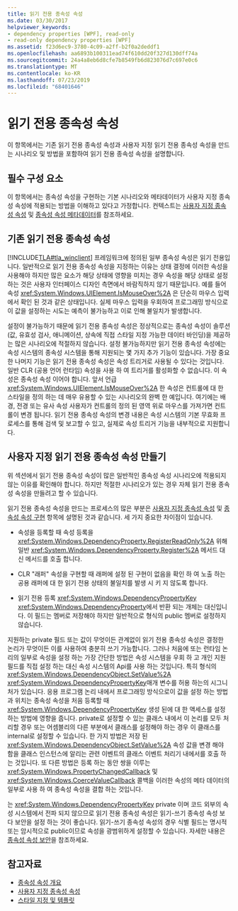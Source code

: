 ```yaml
---
title: 읽기 전용 종속성 속성
ms.date: 03/30/2017
helpviewer_keywords:
- dependency properties [WPF], read-only
- read-only dependency properties [WPF]
ms.assetid: f23d6ec9-3780-4c09-a2ff-b2f0a2deddf1
ms.openlocfilehash: aa6893b100311ead74f610dd20f327d130dff74a
ms.sourcegitcommit: 24a4a8eb6d8cfe7b8549fb6d823076d7c697e0c6
ms.translationtype: MT
ms.contentlocale: ko-KR
ms.lasthandoff: 07/23/2019
ms.locfileid: "68401646"
---
```

# <a name="read-only-dependency-properties"></a>읽기 전용 종속성 속성
이 항목에서는 기존 읽기 전용 종속성 속성과 사용자 지정 읽기 전용 종속성 속성을 만드는 시나리오 및 방법을 포함하여 읽기 전용 종속성 속성을 설명합니다.  

<a name="prerequisites"></a>   
## <a name="prerequisites"></a>필수 구성 요소  
 이 항목에서는 종속성 속성을 구현하는 기본 시나리오와 메타데이터가 사용자 지정 종속성 속성에 적용되는 방법을 이해하고 있다고 가정합니다. 컨텍스트는 [사용자 지정 종속성 속성](custom-dependency-properties.md) 및 [종속성 속성 메타데이터](dependency-property-metadata.md)를 참조하세요.  
  
<a name="existing"></a>   
## <a name="existing-read-only-dependency-properties"></a>기존 읽기 전용 종속성 속성  
 [!INCLUDE[TLA#tla_winclient](../../../../includes/tlasharptla-winclient-md.md)] 프레임워크에 정의된 일부 종속성 속성은 읽기 전용입니다. 일반적으로 읽기 전용 종속성 속성을 지정하는 이유는 상태 결정에 이러한 속성을 사용해야 하지만 많은 요소가 해당 상태에 영향을 미치는 경우 속성을 해당 상태로 설정하는 것은 사용자 인터페이스 디자인 측면에서 바람직하지 않기 때문입니다. 예를 들어 속성 <xref:System.Windows.UIElement.IsMouseOver%2A> 은 단순히 마우스 입력에서 확인 된 것과 같은 상태입니다. 실제 마우스 입력을 우회하여 프로그래밍 방식으로 이 값을 설정하는 시도는 예측이 불가능하고 이로 인해 불일치가 발생합니다.  
  
 설정이 불가능하기 때문에 읽기 전용 종속성 속성은 정상적으로는 종속성 속성이 솔루션(값, 유효성 검사, 애니메이션, 상속에 직접 스타일 지정 가능한 데이터 바인딩)을 제공하는 많은 시나리오에 적절하지 않습니다. 설정 불가능하지만 읽기 전용 종속성 속성에는 속성 시스템의 종속성 시스템을 통해 지원되는 몇 가지 추가 기능이 있습니다. 가장 중요한 나머지 기능은 읽기 전용 종속성 속성은 속성 트리거로 사용될 수 있다는 것입니다. 일반 CLR (공용 언어 런타임) 속성을 사용 하 여 트리거를 활성화할 수 없습니다. 이 속성은 종속성 속성 이어야 합니다. 앞서 언급 <xref:System.Windows.UIElement.IsMouseOver%2A> 한 속성은 컨트롤에 대 한 스타일을 정의 하는 데 매우 유용할 수 있는 시나리오의 완벽 한 예입니다. 여기에는 배경, 전경 또는 유사 속성 사용자가 컨트롤의 정의 된 영역 위로 마우스를 가져가면 컨트롤이 변경 됩니다. 읽기 전용 종속성 속성의 변경 내용은 속성 시스템의 기본 무효화 프로세스를 통해 검색 및 보고할 수 있고, 실제로 속성 트리거 기능을 내부적으로 지원합니다.  
  
<a name="new"></a>   
## <a name="creating-custom-read-only-dependency-properties"></a>사용자 지정 읽기 전용 종속성 속성 만들기  
 위 섹션에서 읽기 전용 종속성 속성이 많은 일반적인 종속성 속성 시나리오에 적용되지 않는 이유를 확인해야 합니다. 하지만 적절한 시나리오가 있는 경우 자체 읽기 전용 종속성 속성을 만들려고 할 수 있습니다.  
  
 읽기 전용 종속성 속성을 만드는 프로세스의 많은 부분은 [사용자 지정 종속성 속성](custom-dependency-properties.md) 및 [종속성 속성 구현](how-to-implement-a-dependency-property.md) 항목에 설명된 것과 같습니다. 세 가지 중요한 차이점이 있습니다.  
  
- 속성을 등록할 때 속성 등록을 <xref:System.Windows.DependencyProperty.RegisterReadOnly%2A> 위해 일반 <xref:System.Windows.DependencyProperty.Register%2A> 메서드 대신 메서드를 호출 합니다.  
  
- CLR "래퍼" 속성을 구현할 때 래퍼에 설정 된 구현이 없음을 확인 하 여 노출 하는 공용 래퍼에 대 한 읽기 전용 상태의 불일치를 발생 시 키 지 않도록 합니다.  
  
- 읽기 전용 등록 <xref:System.Windows.DependencyPropertyKey> <xref:System.Windows.DependencyProperty>에서 반환 되는 개체는 대신입니다. 이 필드는 멤버로 저장해야 하지만 일반적으로 형식의 public 멤버로 설정하지 않습니다.  
  
 지원하는 private 필드 또는 값이 무엇이든 관계없이 읽기 전용 종속성 속성은 결정한 논리가 무엇이든 이를 사용하여 충분히 쓰기 가능합니다. 그러나 처음에 또는 런타임 논리의 일부로 속성을 설정 하는 가장 간단한 방법은 속성 시스템을 우회 하 고 개인 지원 필드를 직접 설정 하는 대신 속성 시스템의 Api를 사용 하는 것입니다. 특히 형식의 <xref:System.Windows.DependencyObject.SetValue%2A> <xref:System.Windows.DependencyPropertyKey>매개 변수를 허용 하는의 시그니처가 있습니다. 응용 프로그램 논리 내에서 프로그래밍 방식으로이 값을 설정 하는 방법과 위치는 종속성 속성을 처음 등록할 때 <xref:System.Windows.DependencyPropertyKey> 생성 된에 대 한 액세스를 설정 하는 방법에 영향을 줍니다. private로 설정할 수 있는 클래스 내에서 이 논리를 모두 처리할 경우 또는 어셈블리의 다른 부분에서 클래스를 설정해야 하는 경우 이 클래스를 internal로 설정할 수 있습니다. 한 가지 방법은 저장 된 <xref:System.Windows.DependencyObject.SetValue%2A> 속성 값을 변경 해야 함을 클래스 인스턴스에 알리는 관련 이벤트의 클래스 이벤트 처리기 내에서를 호출 하는 것입니다. 또 다른 방법은 등록 하는 동안 쌍을 이루는 <xref:System.Windows.PropertyChangedCallback> 및 <xref:System.Windows.CoerceValueCallback> 콜백을 이러한 속성의 메타 데이터의 일부로 사용 하 여 종속성 속성을 결합 하는 것입니다.  
  
 는 <xref:System.Windows.DependencyPropertyKey> private 이며 코드 외부의 속성 시스템에서 전파 되지 않으므로 읽기 전용 종속성 속성은 읽기-쓰기 종속성 속성 보다 보안을 설정 하는 것이 좋습니다. 읽기-쓰기 종속성 속성의 경우 식별 필드는 명시적 또는 암시적으로 public이므로 속성을 광범위하게 설정할 수 있습니다. 자세한 내용은 [종속성 속성 보안](dependency-property-security.md)을 참조하세요.  
  
## <a name="see-also"></a>참고자료

- [종속성 속성 개요](dependency-properties-overview.md)
- [사용자 지정 종속성 속성](custom-dependency-properties.md)
- [스타일 지정 및 템플릿](../controls/styling-and-templating.md)
